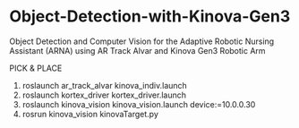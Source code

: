 # Object-Detection-with-Kinova-Gen3
Object Detection and Computer Vision for the Adaptive Robotic Nursing Assistant (ARNA) using AR Track Alvar and Kinova Gen3 Robotic Arm

PICK & PLACE
1) roslaunch ar_track_alvar kinova_indiv.launch
2) roslaunch kortex_driver kortex_driver.launch
3) roslaunch kinova_vision kinova_vision.launch device:=10.0.0.30
4) rosrun kinova_vision kinovaTarget.py
